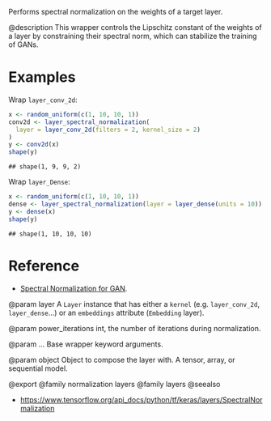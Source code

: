 Performs spectral normalization on the weights of a target layer.

@description
This wrapper controls the Lipschitz constant of the weights of a layer by
constraining their spectral norm, which can stabilize the training of GANs.

# Examples
Wrap `layer_conv_2d`:

```r
x <- random_uniform(c(1, 10, 10, 1))
conv2d <- layer_spectral_normalization(
  layer = layer_conv_2d(filters = 2, kernel_size = 2)
)
y <- conv2d(x)
shape(y)
```

```
## shape(1, 9, 9, 2)
```

Wrap `layer_Dense`:

```r
x <- random_uniform(c(1, 10, 10, 1))
dense <- layer_spectral_normalization(layer = layer_dense(units = 10))
y <- dense(x)
shape(y)
```

```
## shape(1, 10, 10, 10)
```

# Reference
- [Spectral Normalization for GAN](https://arxiv.org/abs/1802.05957).

@param layer
A `Layer` instance that
has either a `kernel` (e.g. `layer_conv_2d`, `layer_dense`...)
or an `embeddings` attribute (`Embedding` layer).

@param power_iterations
int, the number of iterations during normalization.

@param ...
Base wrapper keyword arguments.

@param object
Object to compose the layer with. A tensor, array, or sequential model.

@export
@family normalization layers
@family layers
@seealso
+ <https://www.tensorflow.org/api_docs/python/tf/keras/layers/SpectralNormalization>

